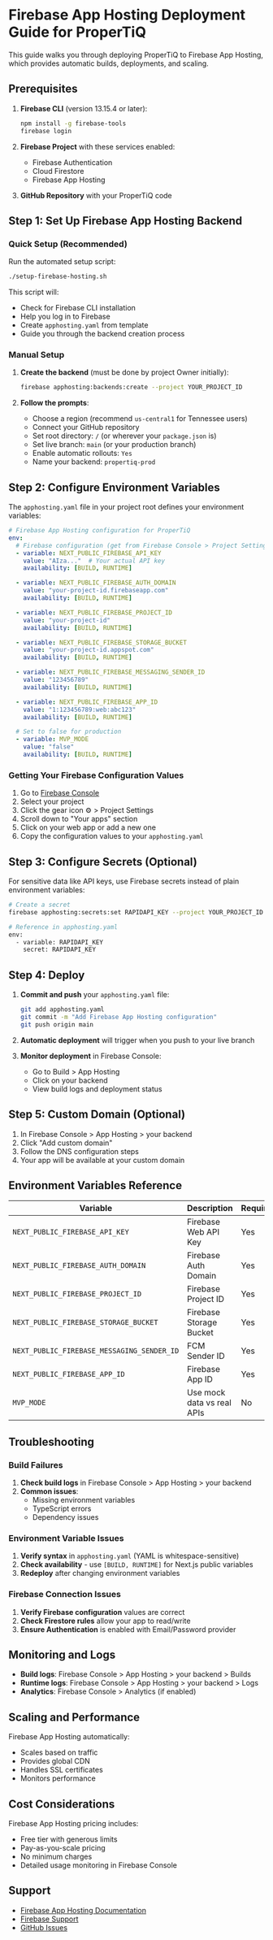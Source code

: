 # Firebase App Hosting Deployment Guide for ProperTiQ

This guide walks you through deploying ProperTiQ to Firebase App Hosting, which provides automatic builds, deployments, and scaling.

## Prerequisites

1. **Firebase CLI** (version 13.15.4 or later):
   ```bash
   npm install -g firebase-tools
   firebase login
   ```

2. **Firebase Project** with these services enabled:
   - Firebase Authentication
   - Cloud Firestore
   - Firebase App Hosting

3. **GitHub Repository** with your ProperTiQ code

## Step 1: Set Up Firebase App Hosting Backend

### Quick Setup (Recommended)

Run the automated setup script:
```bash
./setup-firebase-hosting.sh
```

This script will:
- Check for Firebase CLI installation
- Help you log in to Firebase
- Create `apphosting.yaml` from template
- Guide you through the backend creation process

### Manual Setup

1. **Create the backend** (must be done by project Owner initially):
   ```bash
   firebase apphosting:backends:create --project YOUR_PROJECT_ID
   ```

2. **Follow the prompts**:
   - Choose a region (recommend `us-central1` for Tennessee users)
   - Connect your GitHub repository
   - Set root directory: `/` (or wherever your `package.json` is)
   - Set live branch: `main` (or your production branch)
   - Enable automatic rollouts: `Yes`
   - Name your backend: `propertiq-prod`

## Step 2: Configure Environment Variables

The `apphosting.yaml` file in your project root defines your environment variables:

```yaml
# Firebase App Hosting configuration for ProperTiQ
env:
  # Firebase configuration (get from Firebase Console > Project Settings)
  - variable: NEXT_PUBLIC_FIREBASE_API_KEY
    value: "AIza..."  # Your actual API key
    availability: [BUILD, RUNTIME]

  - variable: NEXT_PUBLIC_FIREBASE_AUTH_DOMAIN
    value: "your-project-id.firebaseapp.com"
    availability: [BUILD, RUNTIME]

  - variable: NEXT_PUBLIC_FIREBASE_PROJECT_ID
    value: "your-project-id"
    availability: [BUILD, RUNTIME]

  - variable: NEXT_PUBLIC_FIREBASE_STORAGE_BUCKET
    value: "your-project-id.appspot.com"
    availability: [BUILD, RUNTIME]

  - variable: NEXT_PUBLIC_FIREBASE_MESSAGING_SENDER_ID
    value: "123456789"
    availability: [BUILD, RUNTIME]

  - variable: NEXT_PUBLIC_FIREBASE_APP_ID
    value: "1:123456789:web:abc123"
    availability: [BUILD, RUNTIME]

  # Set to false for production
  - variable: MVP_MODE
    value: "false"
    availability: [BUILD, RUNTIME]
```

### Getting Your Firebase Configuration Values

1. Go to [Firebase Console](https://console.firebase.google.com/)
2. Select your project
3. Click the gear icon ⚙️ > Project Settings
4. Scroll down to "Your apps" section
5. Click on your web app or add a new one
6. Copy the configuration values to your `apphosting.yaml`

## Step 3: Configure Secrets (Optional)

For sensitive data like API keys, use Firebase secrets instead of plain environment variables:

```bash
# Create a secret
firebase apphosting:secrets:set RAPIDAPI_KEY --project YOUR_PROJECT_ID

# Reference in apphosting.yaml
env:
  - variable: RAPIDAPI_KEY
    secret: RAPIDAPI_KEY
```

## Step 4: Deploy

1. **Commit and push** your `apphosting.yaml` file:
   ```bash
   git add apphosting.yaml
   git commit -m "Add Firebase App Hosting configuration"
   git push origin main
   ```

2. **Automatic deployment** will trigger when you push to your live branch

3. **Monitor deployment** in Firebase Console:
   - Go to Build > App Hosting
   - Click on your backend
   - View build logs and deployment status

## Step 5: Custom Domain (Optional)

1. In Firebase Console > App Hosting > your backend
2. Click "Add custom domain"
3. Follow the DNS configuration steps
4. Your app will be available at your custom domain

## Environment Variables Reference

| Variable | Description | Required | Example |
|----------|-------------|----------|---------|
| `NEXT_PUBLIC_FIREBASE_API_KEY` | Firebase Web API Key | Yes | `AIzaSyC...` |
| `NEXT_PUBLIC_FIREBASE_AUTH_DOMAIN` | Firebase Auth Domain | Yes | `myproject.firebaseapp.com` |
| `NEXT_PUBLIC_FIREBASE_PROJECT_ID` | Firebase Project ID | Yes | `myproject-12345` |
| `NEXT_PUBLIC_FIREBASE_STORAGE_BUCKET` | Firebase Storage Bucket | Yes | `myproject.appspot.com` |
| `NEXT_PUBLIC_FIREBASE_MESSAGING_SENDER_ID` | FCM Sender ID | Yes | `123456789` |
| `NEXT_PUBLIC_FIREBASE_APP_ID` | Firebase App ID | Yes | `1:123:web:abc` |
| `MVP_MODE` | Use mock data vs real APIs | No | `false` |

## Troubleshooting

### Build Failures

1. **Check build logs** in Firebase Console > App Hosting > your backend
2. **Common issues**:
   - Missing environment variables
   - TypeScript errors
   - Dependency issues

### Environment Variable Issues

1. **Verify syntax** in `apphosting.yaml` (YAML is whitespace-sensitive)
2. **Check availability** - use `[BUILD, RUNTIME]` for Next.js public variables
3. **Redeploy** after changing environment variables

### Firebase Connection Issues

1. **Verify Firebase configuration** values are correct
2. **Check Firestore rules** allow your app to read/write
3. **Ensure Authentication** is enabled with Email/Password provider

## Monitoring and Logs

- **Build logs**: Firebase Console > App Hosting > your backend > Builds
- **Runtime logs**: Firebase Console > App Hosting > your backend > Logs
- **Analytics**: Firebase Console > Analytics (if enabled)

## Scaling and Performance

Firebase App Hosting automatically:
- Scales based on traffic
- Provides global CDN
- Handles SSL certificates
- Monitors performance

## Cost Considerations

Firebase App Hosting pricing includes:
- Free tier with generous limits
- Pay-as-you-scale pricing
- No minimum charges
- Detailed usage monitoring in Firebase Console

## Support

- [Firebase App Hosting Documentation](https://firebase.google.com/docs/app-hosting)
- [Firebase Support](https://firebase.google.com/support)
- [GitHub Issues](https://github.com/your-username/propertiq/issues) 